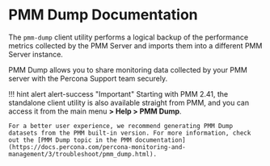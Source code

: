 # PMM Dump Documentation

The `pmm-dump` client utility performs a logical backup of the performance metrics collected by the PMM Server and imports them into a different PMM Server instance.

PMM Dump allows you to share monitoring data collected by your PMM server with the Percona Support team securely.

!!! hint alert alert-success "Important"
    Starting with PMM 2.41, the standalone client utility is also available straight from PMM, and you can access it from the main menu **> Help > PMM Dump**.

    For a better user experience, we recommend generating PMM Dump datasets from the PMM built-in version. For more information, check out the [PMM Dump topic in the PMM documentation](https://docs.percona.com/percona-monitoring-and-management/3/troubleshoot/pmm_dump.html).
